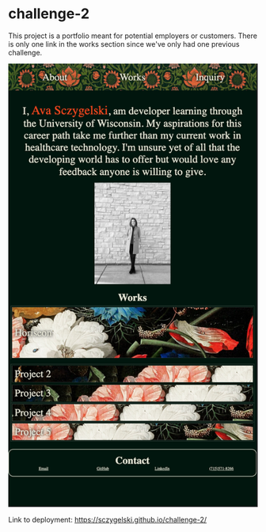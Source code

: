 # challenge-2

This project is a portfolio meant for potential employers or customers. There is only one link in the works section since we've only had one previous challenge.

![alt text](assets/images/Screenshot.png)

Link to deployment: https://sczygelski.github.io/challenge-2/
